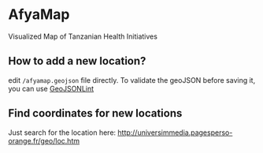 AfyaMap
=======

Visualized Map of Tanzanian  Health Initiatives

How to add a new location?
--------------------------

edit `/afyamap.geojson` file directly. To validate
the geoJSON before saving it, you can use
[GeoJSONLint](http://geojsonlint.com/)


Find coordinates for new locations
----------------------------------

Just search for the location here:
http://universimmedia.pagesperso-orange.fr/geo/loc.htm